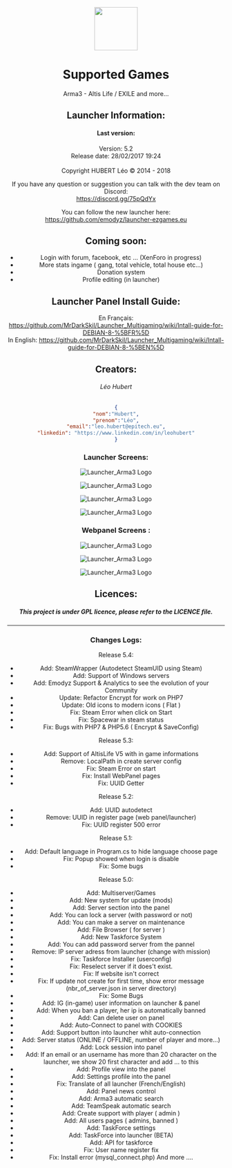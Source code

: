 <center>
 <img src="https://raw.githubusercontent.com/MrDarkSkil/Launcher_Arma3/master/GFX/icones/favicon.png" width="100px">
<center>
 
# Supported Games
Arma3 - Altis Life / EXILE and more...

## Launcher Information:

#### Last version:
Version: 5.2<br>
Release date: 28/02/2017 19:24 <br>
<br>
Copyright HUBERT Léo © 2014 - 2018<br>

If you have any question or suggestion you can talk with the dev team on Discord:<br>
https://discord.gg/75pQdYx<br>

You can follow the new launcher here:<br>
https://github.com/emodyz/launcher-ezgames.eu

## Coming soon:  
- Login with forum, facebook, etc ... (XenForo in progress)
- More stats ingame ( gang, total vehicle, total house etc...)
- Donation system
- Profile editing (in launcher)

## Launcher Panel Install Guide:

En Français: https://github.com/MrDarkSkil/Launcher_Multigaming/wiki/Intall-guide-for-DEBIAN-8-%5BFR%5D<br>
In English:  https://github.com/MrDarkSkil/Launcher_Multigaming/wiki/Intall-guide-for-DEBIAN-8-%5BEN%5D<br>

## Creators:

###### Léo Hubert
```json
{
"nom":"Hubert",
"prenom":"Léo",
"email":"leo.hubert@epitech.eu",
"linkedin": "https://www.linkedin.com/in/leohubert"
}
```

### Launcher Screens:

![Launcher_Arma3 Logo](Screens/release/release_5.4/laucher/login.PNG)

![Launcher_Arma3 Logo](Screens/release/release_5.4/laucher/login+register.PNG)

![Launcher_Arma3 Logo](Screens/release/release_5.4/laucher/launcher.PNG)

![Launcher_Arma3 Logo](Screens/release/release_5.4/laucher/server-choose.PNG)

### Webpanel Screens :

![Launcher_Arma3 Logo](Screens/release/release_5.4/webpanel/login.PNG)

![Launcher_Arma3 Logo](Screens/release/release_5.4/webpanel/server-settings.PNG)

![Launcher_Arma3 Logo](Screens/release/release_5.4/webpanel/user-list.PNG)




## Licences:

##### This project is under GPL licence, please refer to the LICENCE file.

--------------------------------------------------

### Changes Logs:

Release 5.4:
- Add: SteamWrapper (Autodetect SteamUID using Steam)
- Add: Support of Windows servers
- Add: Emodyz Support & Analytics to see the evolution of your Community
- Update: Refactor Encrypt for work on PHP7
- Update: Old icons to modern icons ( Flat )
- Fix: Steam Error when click on Start
- Fix: Spacewar in steam status
- Fix: Bugs with PHP7 & PHP5.6 ( Encrypt & SaveConfig)

Release 5.3:
- Add: Support of AltisLife V5 with in game informations
- Remove: LocalPath in create server config
- Fix: Steam Error on start
- Fix: Install WebPanel pages
- Fix: UUID Getter

Release 5.2:
- Add: UUID autodetect
- Remove: UUID in register page (web panel/launcher)
- Fix: UUID register 500 error

Release 5.1:
- Add: Default language in Program.cs to hide language choose page
- Fix: Popup showed when login is disable
- Fix: Some bugs

Release 5.0:
- Add: Multiserver/Games
- Add: New system for update (mods)
- Add: Server section into the panel
- Add: You can lock a server (with password or not)
- Add: You can make a server on maintenance
- Add: File Browser ( for server )
- Add: New Taskforce System
- Add: You can add password server from the pannel
- Remove: IP server adress from launcher (change with mission)
- Fix: Taskforce Installer (userconfig)
- Fix: Reselect server if it does't exist.
- Fix: If website isn't correct
- Fix: If update not create for first time, show error message (nbr_of_server.json in server directory)
- Fix: Some Bugs
- Add: IG (in-game) user information on launcher & panel
- Add: When you ban a player, her ip is automatically banned
- Add: Can delete user on panel
- Add: Auto-Connect to panel with COOKIES
- Add: Support button into launcher whit auto-connection
- Add: Server status (ONLINE / OFFLINE, number of player and more...)
- Add: Lock session into panel
- Add: If an email or an username has more than 20 character on the launcher, we show 20 first character and add ... to this
- Add: Profile view into the panel
- Add: Settings profile into the panel
- Fix: Translate of all launcher (French/English)
- Add: Panel news control
- Add: Arma3 automatic search
- Add: TeamSpeak automatic search
- Add: Create support with player ( admin )
- Add: All users pages ( admins, banned )
- Add: TaskForce settings
- Add: TaskForce into launcher (BETA)
- Add: API for taskforce
- Fix: User name register fix
- Fix: Install error (mysql_connect.php)
And more ....
